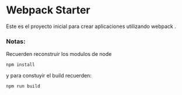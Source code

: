# Webpack Starter

Este es el proyecto inicial para crear aplicaciones utilizando webpack .

### Notas:
Recuerden reconstruir los modulos de node  
```
npm install
```

y para constuyir el build recuerden:
```
npm run build
```